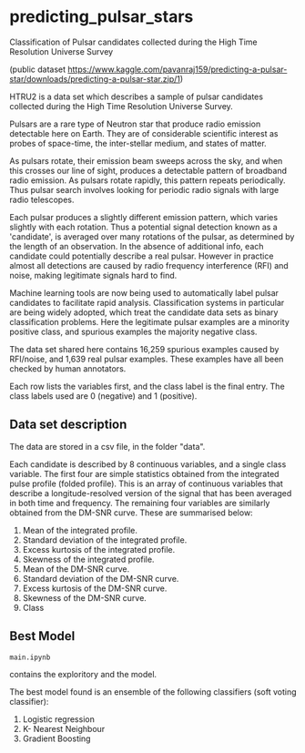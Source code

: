 # predicting_pulsar_stars
Classification of Pulsar candidates collected during the High Time Resolution Universe Survey 

(public dataset https://www.kaggle.com/pavanraj159/predicting-a-pulsar-star/downloads/predicting-a-pulsar-star.zip/1)

HTRU2 is a data set which describes a sample of pulsar candidates collected during the High Time Resolution Universe Survey.

Pulsars are a rare type of Neutron star that produce radio emission detectable here on Earth. They are of considerable scientific interest as probes of space-time, the inter-stellar medium, and states of matter.

As pulsars rotate, their emission beam sweeps across the sky, and when this crosses our line of sight, produces a detectable pattern of broadband radio emission. As pulsars rotate rapidly, this pattern repeats periodically. Thus pulsar search involves looking for periodic radio signals with large radio telescopes.

Each pulsar produces a slightly different emission pattern, which varies slightly with each rotation. Thus a potential signal detection known as a 'candidate', is averaged over many rotations of the pulsar, as determined by the length of an observation. In the absence of additional info, each candidate could potentially describe a real pulsar. However in practice almost all detections are caused by radio frequency interference (RFI) and noise, making legitimate signals hard to find.

Machine learning tools are now being used to automatically label pulsar candidates to facilitate rapid analysis. Classification systems in particular are being widely adopted, which treat the candidate data sets as binary classification problems. Here the legitimate pulsar examples are a minority positive class, and spurious examples the majority negative class.

The data set shared here contains 16,259 spurious examples caused by RFI/noise, and 1,639 real pulsar examples. These examples have all been checked by human annotators.

Each row lists the variables first, and the class label is the final entry. The class labels used are 0 (negative) and 1 (positive).



## Data set description

The data are stored in a csv file, in the folder "data".

Each candidate is described by 8 continuous variables, and a single class variable. The first four are simple statistics obtained from the integrated pulse profile (folded profile). This is an array of continuous variables that describe a longitude-resolved version of the signal that has been averaged in both time and frequency. The remaining four variables are similarly obtained from the DM-SNR curve. These are summarised below:

1) Mean of the integrated profile.
2) Standard deviation of the integrated profile.
3) Excess kurtosis of the integrated profile.
4) Skewness of the integrated profile.
5) Mean of the DM-SNR curve.
6) Standard deviation of the DM-SNR curve.
7) Excess kurtosis of the DM-SNR curve.
8) Skewness of the DM-SNR curve.
9) Class

## Best Model

`main.ipynb` 

contains the exploritory and the model.

The best model found is an ensemble of the following classifiers (soft voting classifier):

1) Logistic regression
2) K- Nearest Neighbour
3) Gradient Boosting
